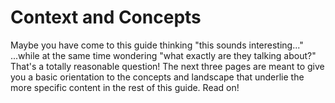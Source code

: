 # Context and Concepts

Maybe you have come to this guide thinking "this sounds interesting..." ...while at the same time wondering "what exactly are they talking about?" That's a totally reasonable question! The next three pages are meant to give you a basic orientation to the concepts and landscape that underlie the more specific content in the rest of this guide. Read on!

